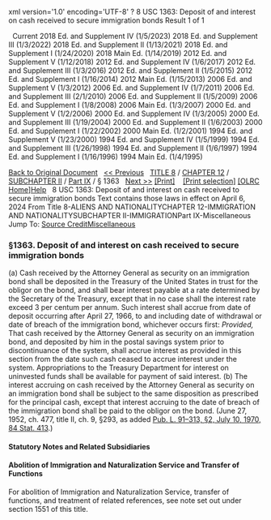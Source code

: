 xml version='1.0' encoding='UTF-8' ?
8 USC 1363: Deposit of and interest on cash received to secure immigration bonds
 Result 1 of 1
 
  
  Current
2018 Ed. and Supplement IV (1/5/2023)
2018 Ed. and Supplement III (1/3/2022)
2018 Ed. and Supplement II (1/13/2021)
2018 Ed. and Supplement I (1/24/2020)
2018 Main Ed. (1/14/2019)
2012 Ed. and Supplement V (1/12/2018)
2012 Ed. and Supplement IV (1/6/2017)
2012 Ed. and Supplement III (1/3/2016)
2012 Ed. and Supplement II (1/5/2015)
2012 Ed. and Supplement I (1/16/2014)
2012 Main Ed. (1/15/2013)
2006 Ed. and Supplement V (1/3/2012)
2006 Ed. and Supplement IV (1/7/2011)
2006 Ed. and Supplement III (2/1/2010)
2006 Ed. and Supplement II (1/5/2009)
2006 Ed. and Supplement I (1/8/2008)
2006 Main Ed. (1/3/2007)
2000 Ed. and Supplement V (1/2/2006)
2000 Ed. and Supplement IV (1/3/2005)
2000 Ed. and Supplement III (1/19/2004)
2000 Ed. and Supplement II (1/6/2003)
2000 Ed. and Supplement I (1/22/2002)
2000 Main Ed. (1/2/2001)
1994 Ed. and Supplement V (1/23/2000)
1994 Ed. and Supplement IV (1/5/1999)
1994 Ed. and Supplement III (1/26/1998)
1994 Ed. and Supplement II (1/6/1997)
1994 Ed. and Supplement I (1/16/1996)
1994 Main Ed. (1/4/1995)
  
 
  
[Back to Original Document](/view.xhtml;jsessionid=2A5CE6A90C7DCAA8B70C382B66733229)
 
[<< Previous](#)
  
 [TITLE 8](/view.xhtml;jsessionid=2A5CE6A90C7DCAA8B70C382B66733229?req=granuleid%3AUSC-prelim-title8&saved=%7CZ3JhbnVsZWlkOlVTQy1wcmVsaW0tdGl0bGU4LXNlY3Rpb24xMzYz%7C%7C%7C0%7Cfalse%7Cprelim&edition=prelim) / [CHAPTER 12](/view.xhtml;jsessionid=2A5CE6A90C7DCAA8B70C382B66733229?req=granuleid%3AUSC-prelim-title8-chapter12&saved=%7CZ3JhbnVsZWlkOlVTQy1wcmVsaW0tdGl0bGU4LXNlY3Rpb24xMzYz%7C%7C%7C0%7Cfalse%7Cprelim&edition=prelim) / [SUBCHAPTER II](/view.xhtml;jsessionid=2A5CE6A90C7DCAA8B70C382B66733229?req=granuleid%3AUSC-prelim-title8-chapter12-subchapter2&saved=%7CZ3JhbnVsZWlkOlVTQy1wcmVsaW0tdGl0bGU4LXNlY3Rpb24xMzYz%7C%7C%7C0%7Cfalse%7Cprelim&edition=prelim) / [Part IX](/view.xhtml;jsessionid=2A5CE6A90C7DCAA8B70C382B66733229?req=granuleid%3AUSC-prelim-title8-chapter12-subchapter2-part9&saved=%7CZ3JhbnVsZWlkOlVTQy1wcmVsaW0tdGl0bGU4LXNlY3Rpb24xMzYz%7C%7C%7C0%7Cfalse%7Cprelim&edition=prelim) / § 1363
  
 [Next >>](#)
[[Print]](#)
   
 [[Print selection]](#)
[[OLRC Home]](/browse.xhtml;jsessionid=2A5CE6A90C7DCAA8B70C382B66733229)[Help](/navHelp.xhtml;jsessionid=2A5CE6A90C7DCAA8B70C382B66733229)
 
8 USC 1363: Deposit of and interest on cash received to secure immigration bonds
Text contains those laws in effect on April 6, 2024
From Title 8-ALIENS AND NATIONALITYCHAPTER 12-IMMIGRATION AND NATIONALITYSUBCHAPTER II-IMMIGRATIONPart IX-Miscellaneous
Jump To: [Source Credit](#sourcecredit)[Miscellaneous](#miscellaneous-note)
### §1363. Deposit of and interest on cash received to secure immigration bonds
(a) Cash received by the Attorney General as security on an immigration bond shall be deposited in the Treasury of the United States in trust for the obligor on the bond, and shall bear interest payable at a rate determined by the Secretary of the Treasury, except that in no case shall the interest rate exceed 3 per centum per annum. Such interest shall accrue from date of deposit occurring after April 27, 1966, to and including date of withdrawal or date of breach of the immigration bond, whichever occurs first: *Provided,* That cash received by the Attorney General as security on an immigration bond, and deposited by him in the postal savings system prior to discontinuance of the system, shall accrue interest as provided in this section from the date such cash ceased to accrue interest under the system. Appropriations to the Treasury Department for interest on uninvested funds shall be available for payment of said interest.
(b) The interest accruing on cash received by the Attorney General as security on an immigration bond shall be subject to the same disposition as prescribed for the principal cash, except that interest accruing to the date of breach of the immigration bond shall be paid to the obligor on the bond.
(June 27, 1952, ch. 477, title II, ch. 9, §293, as added [Pub. L. 91–313, §2, July 10, 1970, 84 Stat. 413](/statviewer.htm?volume=84&page=413).)
  
#### **Statutory Notes and Related Subsidiaries**
#### Abolition of Immigration and Naturalization Service and Transfer of Functions
For abolition of Immigration and Naturalization Service, transfer of functions, and treatment of related references, see note set out under section 1551 of this title.
